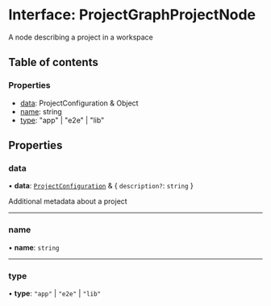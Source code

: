 # Interface: ProjectGraphProjectNode

A node describing a project in a workspace

## Table of contents

### Properties

-  [data](../../devkit/documents/ProjectGraphProjectNode#data): ProjectConfiguration & Object
-  [name](../../devkit/documents/ProjectGraphProjectNode#name): string
-  [type](../../devkit/documents/ProjectGraphProjectNode#type): "app" | "e2e" | "lib"

## Properties

### data

• **data**: [`ProjectConfiguration`](../../devkit/documents/ProjectConfiguration) & \{ `description?`: `string` }

Additional metadata about a project

---

### name

• **name**: `string`

---

### type

• **type**: `"app"` \| `"e2e"` \| `"lib"`
